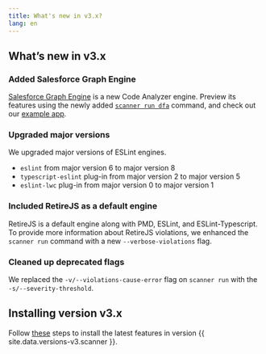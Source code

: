 ```yaml
---
title: What's new in v3.x?
lang: en
---
```


## What’s new in v3.x

### Added Salesforce Graph Engine
[Salesforce Graph Engine](./en/v3.x/salesforce-graph-engine/introduction/) is a new Code Analyzer engine. Preview its features using the newly added [`scanner run dfa`](./en/v3.x/scanner-commands/dfa/) command, and check out our [example app](./en/v3.x/salesforce-graph-engine/try-it-yourself/).

### Upgraded major versions
We upgraded major versions of ESLint engines.

* `eslint` from major version 6 to major version 8
* `typescript-eslint` plug-in from major version 2 to major version 5
* `eslint-lwc` plug-in from major version 0 to major version 1

### Included RetireJS as a default engine
RetireJS is a default engine along with PMD, ESLint, and ESLint-Typescript. To provide more information about RetireJS violations, we enhanced the `scanner run` command with a new `--verbose-violations` flag.

### Cleaned up deprecated flags
We replaced the  `-v/--violations-cause-error` flag on `scanner run` with the `-s/--severity-threshold`.

## Installing version v3.x
Follow [these](./en/v3.x/getting-started/install) steps to install the latest features in version {{ site.data.versions-v3.scanner }}.
